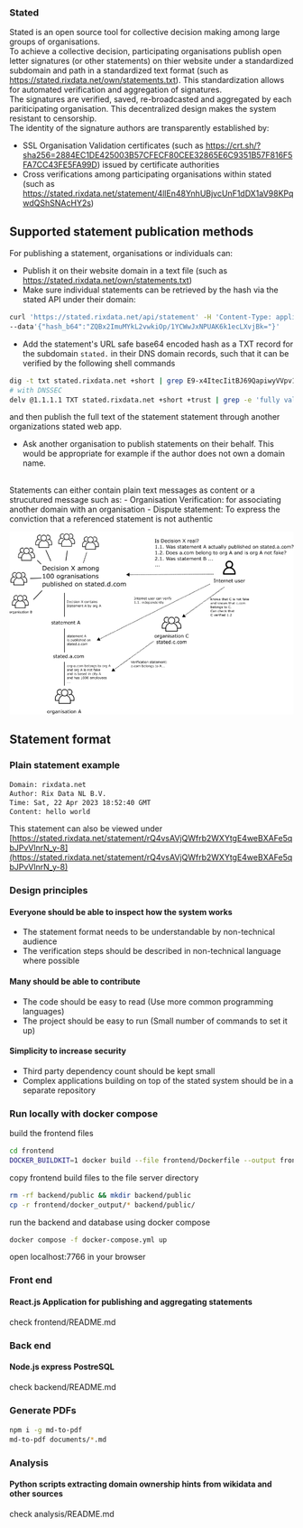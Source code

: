 ### Stated
Stated is an open source tool for collective decision making among large groups of organisations.<br />
To achieve a collective decision, participating organisations publish open letter signatures (or other statements) on thier website under a standardized subdomain and path in a standardized text format (such as https://stated.rixdata.net/own/statements.txt). This standardization allows for automated verification and aggregation of signatures.<br/>
The signatures are verified, saved, re-broadcasted and aggregated by each pariticipating organisation. This decentralized design makes the system resistant to censorship.<br/>
The identity of the signature authors are transparently established by:
 - SSL Organisation Validation certificates (such as https://crt.sh/?sha256=2884EC1DE425003B57CFECF80CEE32865E6C9351B57F816F5FA7CC43FE5FA99D) issued by certificate authorities
 - Cross verifications among participating organisations within stated (such as https://stated.rixdata.net/statement/4llEn48YnhUBjvcUnF1dDX1aV98KPqwdQShSNAcHY2s)

## Supported statement publication methods

For publishing a statement, organisations or individuals can:
- Publish it on their website domain in a text file (such as https://stated.rixdata.net/own/statements.txt)
- Make sure individual statements can be retrieved by the hash via the stated API under their domain:
```bash
curl 'https://stated.rixdata.net/api/statement' -H 'Content-Type: application/json' \
--data'{"hash_b64":"ZQBx2ImuMYkL2vwkiOp/1YCWwJxNPUAK6k1ecLXvjBk="}'
```
- Add the statement's URL safe base64 encoded hash as a TXT record for the subdomain  `stated.` in their DNS domain records, such that it can be verified by the following shell commands
```bash
dig -t txt stated.rixdata.net +short | grep E9-x4ItecIitBJ69QapiwyVVpv1tK0sWMVuIuzc5uus
# with DNSSEC
delv @1.1.1.1 TXT stated.rixdata.net +short +trust | grep -e 'fully validated' -e 'E9-x4ItecIitBJ69QapiwyVVpv1tK0sWMVuIuzc5uus'
```
and then publish the full text of the statement statement through another organizations stated web app.
- Ask another organisation to publish statements on their behalf. This would be appropriate for example if the author does not own a domain name.
<br/>
Statements can either contain plain text messages as content or a strucutured message such as:
- Organisation Verification: for associating another domain with an organisation
- Dispute statement: To express the conviction that a referenced statement is not authentic

![visualisatiuon](https://github.com/c-riq/stated/blob/master/documents/diagram.png?raw=true)


## Statement format
### Plain statement example
```
Domain: rixdata.net
Author: Rix Data NL B.V.
Time: Sat, 22 Apr 2023 18:52:40 GMT
Content: hello world
```
This statement can also be viewed under [https://stated.rixdata.net/statement/rQ4vsAVjQWfrb2WXYtgE4weBXAFe5qbJPvVlnrN_y-8](https://stated.rixdata.net/statement/rQ4vsAVjQWfrb2WXYtgE4weBXAFe5qbJPvVlnrN_y-8)

### Design principles
#### Everyone should be able to inspect how the system works
- The statement format needs to be understandable by non-technical audience
- The verification steps should be described in non-technical language where possible
#### Many should be able to contribute
- The code should be easy to read (Use more common programming languages)
- The project should be easy to run (Small number of commands to set it up)

#### Simplicity to increase security
- Third party dependency count should be kept small
- Complex applications building on top of the stated system should be in a separate repository

### Run locally with docker compose
build the frontend files
```sh
cd frontend
DOCKER_BUILDKIT=1 docker build --file frontend/Dockerfile --output frontend/docker_output .
```
copy frontend build files to the file server directory
```sh
rm -rf backend/public && mkdir backend/public
cp -r frontend/docker_output/* backend/public/
```
run the backend and database using docker compose
```sh
docker compose -f docker-compose.yml up 
```
open localhost:7766 in your browser

### Front end 
#### React.js Application for publishing and aggregating statements
check frontend/README.md

### Back end
#### Node.js express PostreSQL 
check backend/README.md

### Generate PDFs
```bash
npm i -g md-to-pdf
md-to-pdf documents/*.md
```

### Analysis 
#### Python scripts extracting domain ownership hints from wikidata and other sources
check analysis/README.md
